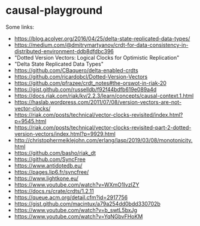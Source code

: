 causal-playground
=================

Some links:

* https://blog.acolyer.org/2016/04/25/delta-state-replicated-data-types/
* https://medium.com/@dmitrymartyanov/crdt-for-data-consistency-in-distributed-environment-ddb8dfdbc396
* "Dotted Version Vectors: Logical Clocks for Optimistic Replication"
* "Delta State Replicated Data Types"
* https://github.com/CBaquero/delta-enabled-crdts
* https://github.com/ricardobcl/Dotted-Version-Vectors
* https://github.com/pfrazee/crdt_notes#the-orswot-in-riak-20
* https://gist.github.com/russelldb/f92f44bdfb619e089a4d
* https://docs.riak.com/riak/kv/2.2.3/learn/concepts/causal-context.1.html
* https://haslab.wordpress.com/2011/07/08/version-vectors-are-not-vector-clocks/
* https://riak.com/posts/technical/vector-clocks-revisited/index.html?p=9545.html
* https://riak.com/posts/technical/vector-clocks-revisited-part-2-dotted-version-vectors/index.html?p=9929.html
* http://christophermeiklejohn.com/erlang/lasp/2019/03/08/monotonicity.html
* https://github.com/basho/riak_dt
* https://github.com/SyncFree
* https://www.antidotedb.eu/
* https://pages.lip6.fr/syncfree/
* https://www.lightkone.eu/
* https://www.youtube.com/watch?v=WXmO1IvzIZY
* https://docs.rs/crate/crdts/1.2.11
* https://queue.acm.org/detail.cfm?id=2917756
* https://gist.github.com/macintux/a79a254dd0bdd330702b
* https://www.youtube.com/watch?v=b_swtL5bxJg
* https://www.youtube.com/watch?v=YqNGbvFHoKM
